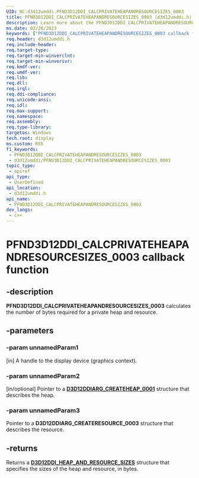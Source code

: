```yaml
---
UID: NC:d3d12umddi.PFND3D12DDI_CALCPRIVATEHEAPANDRESOURCESIZES_0003
title: PFND3D12DDI_CALCPRIVATEHEAPANDRESOURCESIZES_0003 (d3d12umddi.h)
description: Learn more about the PFND3D12DDI_CALCPRIVATEHEAPANDRESOURCESIZES_0003 callback function.
ms.date: 02/28/2023
keywords: ["PFND3D12DDI_CALCPRIVATEHEAPANDRESOURCESIZES_0003 callback function"]
req.header: d3d12umddi.h
req.include-header: 
req.target-type: 
req.target-min-winverclnt: 
req.target-min-winversvr: 
req.kmdf-ver: 
req.umdf-ver: 
req.lib: 
req.dll: 
req.irql: 
req.ddi-compliance: 
req.unicode-ansi: 
req.idl: 
req.max-support: 
req.namespace: 
req.assembly: 
req.type-library: 
targetos: Windows
tech.root: display
ms.custom: RS5
f1_keywords:
 - PFND3D12DDI_CALCPRIVATEHEAPANDRESOURCESIZES_0003
 - d3d12umddi/PFND3D12DDI_CALCPRIVATEHEAPANDRESOURCESIZES_0003
topic_type:
 - apiref
api_type:
 - UserDefined
api_location:
 - d3d12umddi.h
api_name:
 - PFND3D12DDI_CALCPRIVATEHEAPANDRESOURCESIZES_0003
dev_langs:
 - c++
---
```


# PFND3D12DDI_CALCPRIVATEHEAPANDRESOURCESIZES_0003 callback function

## -description

**PFND3D12DDI_CALCPRIVATEHEAPANDRESOURCESIZES_0003** calculates the number of bytes required for a private heap and resource.

## -parameters

### -param unnamedParam1

[in] A handle to the display device (graphics context).

### -param unnamedParam2

[in/optional] Pointer to a [**D3D12DDIARG_CREATEHEAP_0001**](ns-d3d12umddi-d3d12ddiarg_createheap_0001.md) structure that describes the heap.

### -param unnamedParam3

Pointer to a **D3D12DDIARG_CREATERESOURCE_0003** structure that describes the resource.

## -returns

Returns a [**D3D12DDI_HEAP_AND_RESOURCE_SIZES**](ns-d3d12umddi-d3d12ddi_heap_and_resource_sizes.md) structure that specifies the sizes of the heap and resource, in bytes.
